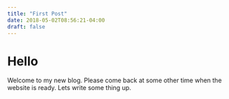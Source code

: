 ```yaml
---
title: "First Post"
date: 2018-05-02T08:56:21-04:00
draft: false
---
```


# Hello 

Welcome to my new blog. Please come back at some other time when the website is ready. Lets write some thing up. 
